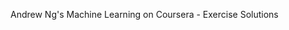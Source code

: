 Andrew Ng's Machine Learning on Coursera - Exercise Solutions

<!---
Solutions to Andrew NG's machine learning on Coursera
--->
